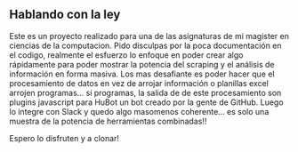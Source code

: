 ## Hablando con la ley 

Este es un proyecto realizado para una de las asignaturas de mi magister en ciencias de la computacion. Pido disculpas por la poca documentación en el codigo, realmente el esfuerzo lo enfoque en poder crear algo rápidamente para poder mostrar la potencia del scraping y el análisis de información en forma masiva. Los mas desafiante es poder hacer que el procesamiento de datos en vez de arrojar información o planillas excel arrojen programas... si programas, la salida de de este procesamiento son plugins javascript para HuBot un bot creado por la gente de GitHub. Luego lo integre con Slack y quedo algo masomenos coherente... es solo una muestra de la potencia de herramientas combinadas!!

Espero lo disfruten y a clonar! 
